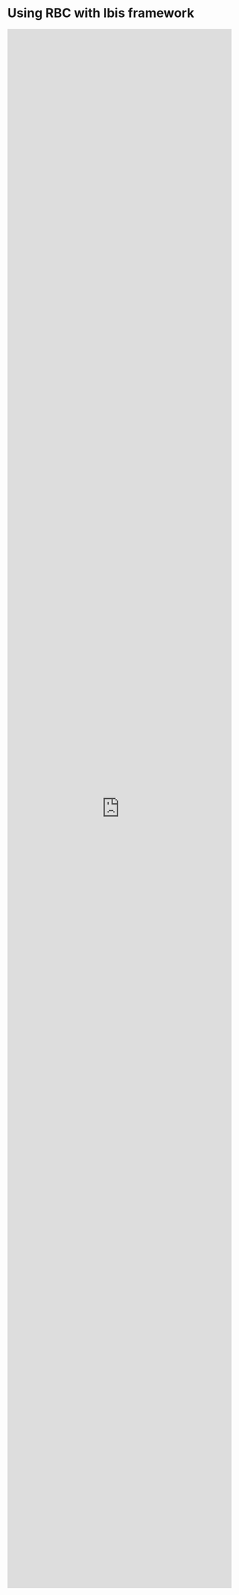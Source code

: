 
# Using RBC with Ibis framework

<div class="container" style="">
    <div style="position:relative">
        <iframe style="border: 0px" height="3500em" scrolling="no" width="100%"
                src="https://nbviewer.org/github/xnd-project/rbc/blob/main/notebooks/rbc-heavydb-external_fns.ipynb"></iframe>
        <a style="position:absolute; top:0; left:0; height:100%; width: 100%; z-index:5;" href="">
        </a>
    </div>
</div>
